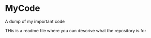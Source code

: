 # MyCode
A dump of my important code

THis is a readme file where you can descrive what the repository is for
